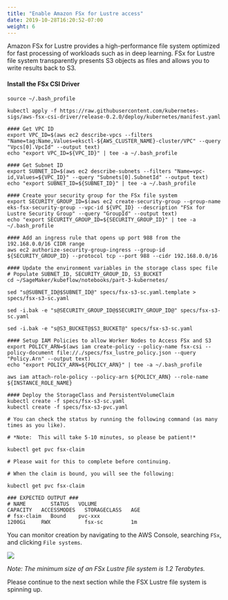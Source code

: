 ```yaml
---
title: "Enable Amazon FSx for Lustre access"
date: 2019-10-28T16:20:52-07:00
weight: 6
---
```


Amazon FSx for Lustre provides a high-performance file system optimized for fast processing of workloads such as in deep learning. FSx for Lustre file system transparently presents S3 objects as files and allows you to write results back to S3.

#### Install the FSx CSI Driver
```
source ~/.bash_profile

kubectl apply -f https://raw.githubusercontent.com/kubernetes-sigs/aws-fsx-csi-driver/release-0.2.0/deploy/kubernetes/manifest.yaml 

#### Get VPC ID
export VPC_ID=$(aws ec2 describe-vpcs --filters "Name=tag:Name,Values=eksctl-${AWS_CLUSTER_NAME}-cluster/VPC" --query "Vpcs[0].VpcId" --output text)
echo "export VPC_ID=${VPC_ID}" | tee -a ~/.bash_profile

#### Get Subnet ID
export SUBNET_ID=$(aws ec2 describe-subnets --filters "Name=vpc-id,Values=${VPC_ID}" --query "Subnets[0].SubnetId" --output text)
echo "export SUBNET_ID=${SUBNET_ID}" | tee -a ~/.bash_profile

#### Create your security group for the FSx file system
export SECURITY_GROUP_ID=$(aws ec2 create-security-group --group-name eks-fsx-security-group --vpc-id ${VPC_ID} --description "FSx for Lustre Security Group" --query "GroupId" --output text)
echo "export SECURITY_GROUP_ID=${SECURITY_GROUP_ID}" | tee -a ~/.bash_profile

#### Add an ingress rule that opens up port 988 from the 192.168.0.0/16 CIDR range
aws ec2 authorize-security-group-ingress --group-id ${SECURITY_GROUP_ID} --protocol tcp --port 988 --cidr 192.168.0.0/16

#### Update the environment variables in the storage class spec file
# Populate SUBNET_ID, SECURITY_GROUP_ID, S3_BUCKET
cd ~/SageMaker/kubeflow/notebooks/part-3-kubernetes/

sed "s@SUBNET_ID@$SUBNET_ID@" specs/fsx-s3-sc.yaml.template > specs/fsx-s3-sc.yaml

sed -i.bak -e "s@SECURITY_GROUP_ID@$SECURITY_GROUP_ID@" specs/fsx-s3-sc.yaml 

sed -i.bak -e "s@S3_BUCKET@$S3_BUCKET@" specs/fsx-s3-sc.yaml

#### Setup IAM Policies to allow Worker Nodes to Access FSx and S3
export POLICY_ARN=$(aws iam create-policy --policy-name fsx-csi --policy-document file://./specs/fsx_lustre_policy.json --query "Policy.Arn" --output text)
echo "export POLICY_ARN=${POLICY_ARN}" | tee -a ~/.bash_profile

aws iam attach-role-policy --policy-arn ${POLICY_ARN} --role-name ${INSTANCE_ROLE_NAME}

#### Deploy the StorageClass and PersistentVolumeClaim
kubectl create -f specs/fsx-s3-sc.yaml
kubectl create -f specs/fsx-s3-pvc.yaml

# You can check the status by running the following command (as many times as you like). 

# *Note:  This will take 5-10 minutes, so please be patient!*

kubectl get pvc fsx-claim 

# Please wait for this to complete before continuing.

# When the claim is bound, you will see the following:

kubectl get pvc fsx-claim

### EXPECTED OUTPUT ###
# NAME        STATUS   VOLUME                                     CAPACITY   ACCESSMODES   STORAGECLASS   AGE
# fsx-claim   Bound    pvc-xxx                                    1200Gi     RWX           fsx-sc         1m

```

You can monitor creation by navigating to the AWS Console, searching `FSx`, and clicking `File systems`.

![](/images/eks/fsx-lustre.png)

_Note:  The minimum size of an FSx Lustre file system is 1.2 Terabytes._

Please continue to the next section while the FSX Lustre file system is spinning up.
